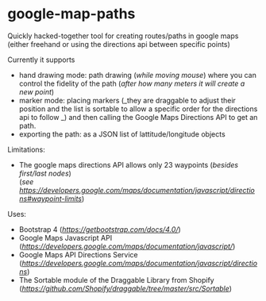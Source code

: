 # google-map-paths
Quickly hacked-together tool for creating routes/paths in google maps (either freehand or using the directions api between specific points)

Currently it supports 

- hand drawing mode: path drawing (_while moving mouse_) where you can control the fidelity of the path (_after how many meters it will create a new point_)
- marker mode: placing markers (_they are draggable to adjust their position and the list is sortable to allow a specific order for the directions api to follow _) and then calling the Google Maps Directions API to get an path.
- exporting the path: as a JSON list of lattitude/longitude objects

Limitations:
- The google maps directions API allows only 23 waypoints (_besides first/last nodes_)  
(_see https://developers.google.com/maps/documentation/javascript/directions#waypoint-limits_)

Uses:
 - Bootstrap 4 (_https://getbootstrap.com/docs/4.0/_)
 - Google Maps Javascript API (_https://developers.google.com/maps/documentation/javascript/_)
 - Google Maps API Directions Service (_https://developers.google.com/maps/documentation/javascript/directions_)
 - The Sortable module of the Draggable Library from Shopify (_https://github.com/Shopify/draggable/tree/master/src/Sortable_)
